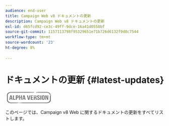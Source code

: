 ```yaml
---
audience: end-user
title: Campaign Web v8 ドキュメントの更新
description: Campaign Web v8 ドキュメントの更新
exl-id: d65fcd92-ce3c-49ff-9dce-16a41d0558bf
source-git-commit: 1157113798f95329651e71b726d6132f9d8c7544
workflow-type: tm+mt
source-wordcount: '23'
ht-degree: 8%

---
```


# ドキュメントの更新 {#latest-updates}

![](../assets/do-not-localize/badge.png)

このページでは、Campaign v8 Web に関するドキュメントの更新をすべてリストします。
